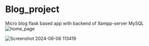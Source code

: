 # Blog_project
Micro blog flask based app 
with backend of Xampp-server MySQL
![home_page](https://github.com/geetanshudev/Blog_project/assets/119582068/a47aecc0-b809-4fea-a0d6-86d8d4653497)

![Screenshot 2024-06-06 113419](https://github.com/geetanshudev/Blog_project/assets/119582068/96084c0b-43e9-4bd0-9598-969013f64409)
